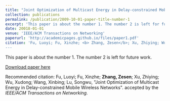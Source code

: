 ```yaml
---
title: "Joint Optimization of Multicast Energy in Delay-constrained Mobile Wireless Networks"
collection: publications
permalink: /publication/2009-10-01-paper-title-number-1
excerpt: 'This paper is about the number 1. The number 2 is left for future work.'
date: 20018-01-01
venue: 'IEEE/ACM Transactions on Networking'
paperurl: 'http://academicpages.github.io/files/paper1.pdf'
citation: 'Fu, Luoyi; Fu, Xinzhe; <b> Zhang, Zesen</b>; Xu, Zhiying; Wu, Xudong; Wang, Xinbing; Lu, Songwu, &quot;Joint Optimization of Multicast Energy in Delay-constrained Mobile Wireless Networks&quot;. accepted by the <i> IEEE/ACM Transactions on Networking.</i> (<i>Contribution:</i> Make the experiment, help with some mathematical theory and write the revision letter to the reviewer.)
---
```

This paper is about the number 1. The number 2 is left for future work.

[Download paper here](http://academicpages.github.io/files/paper1.pdf)

Recommended citation: Fu, Luoyi; Fu, Xinzhe; <b> Zhang, Zesen</b>; Xu, Zhiying; Wu, Xudong; Wang, Xinbing; Lu, Songwu, &quot;Joint Optimization of Multicast Energy in Delay-constrained Mobile Wireless Networks&quot;. accepted by the <i> IEEE/ACM Transactions on Networking.</i> 

